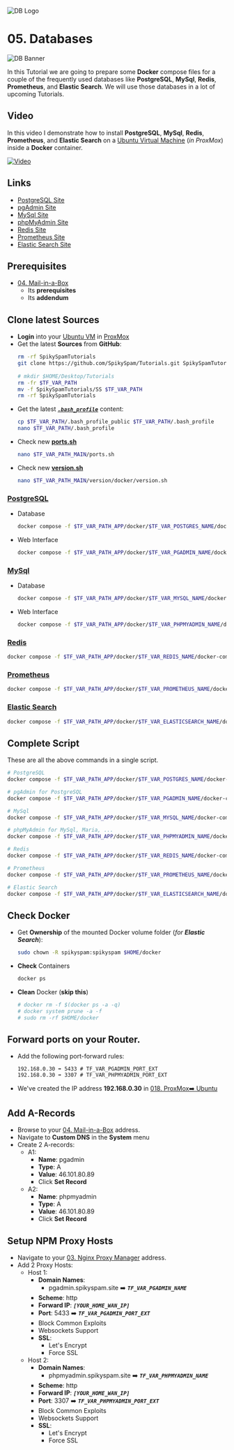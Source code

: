 ![DB Logo](_assets/images/database.png)
# 05. Databases

![DB Banner](_assets/images/db_banner.png)

In this Tutorial we are going to prepare some **Docker** compose files for a couple of the frequently used databases like **PostgreSQL**, **MySql**, **Redis**, **Prometheus**, and **Elastic Search**. We will use those databases in a lot of upcoming Tutorials.

## Video

In this video I demonstrate how to install **PostgreSQL**, **MySql**, **Redis**, **Prometheus**, and **Elastic Search** on a [Ubuntu Virtual Machine](../01_setting_up_a_cheap_home_lab_with_proxmox/018_ubuntu/README.md) (*in ProxMox*) inside a **Docker** container.

[![Video](_assets/images/db-video.png)](https://youtu.be/XXXXXXXXXXXXXXXXXXXXXXX)

## Links

- [PostgreSQL Site](https://www.postgresql.org)
- [pgAdmin Site](https://www.pgadmin.org)
- [MySql Site](https://www.mysql.com)
- [phpMyAdmin Site](https://www.phpmyadmin.net)
- [Redis Site](https://redis.com)
- [Prometheus Site](https://prometheus.io)
- [Elastic Search Site](https://www.elastic.co)

## Prerequisites

- [04. Mail-in-a-Box](../04_mail_in_a_box/README.md)
  - Its **prerequisites**
  - Its **addendum**

## Clone latest Sources
<a id="latest-sources"></a>
- **Login** into your [Ubuntu VM](../01_setting_up_a_cheap_home_lab_with_proxmox/018_ubuntu/README.md) in [ProxMox](../01_setting_up_a_cheap_home_lab_with_proxmox/018_ubuntu/README.md)
- Get the latest **Sources** from **GitHub**:
  ```bash  
  rm -rf SpikySpamTutorials  
  git clone https://github.com/SpikySpam/Tutorials.git SpikySpamTutorials
 
  # mkdir $HOME/Desktop/Tutorials
  rm -fr $TF_VAR_PATH
  mv -f SpikySpamTutorials/SS $TF_VAR_PATH
  rm -rf SpikySpamTutorials
  ```
- Get the latest [***`.bash_profile`***](../SS/.bash_profile_public) content:
  ```bash  
  cp $TF_VAR_PATH/.bash_profile_public $TF_VAR_PATH/.bash_profile
  nano $TF_VAR_PATH/.bash_profile
  ```
- Check new **[ports.sh](../SS/SS/ports.sh)**
  ```bash  
  nano $TF_VAR_PATH_MAIN/ports.sh
  ```
- Check new **[version.sh](../SS/SS/version/docker/version.sh)**
  ```bash  
  nano $TF_VAR_PATH_MAIN/version/docker/version.sh
  ```

### [PostgreSQL](../SS/SS.APP/docker/postgres/docker-compose.yaml)

- Database
  ```bash
  docker compose -f $TF_VAR_PATH_APP/docker/$TF_VAR_POSTGRES_NAME/docker-compose.yaml up -d
  ```
- Web Interface
  ```bash
  docker compose -f $TF_VAR_PATH_APP/docker/$TF_VAR_PGADMIN_NAME/docker-compose.yaml up -d
  ```

### [MySql](../SS/SS.APP/docker/mysql/docker-compose.yaml)

- Database
  ```bash
  docker compose -f $TF_VAR_PATH_APP/docker/$TF_VAR_MYSQL_NAME/docker-compose.yaml up -d
  ```
- Web Interface
  ```bash
  docker compose -f $TF_VAR_PATH_APP/docker/$TF_VAR_PHPMYADMIN_NAME/docker-compose.yaml up -d
  ```

### [Redis](../SS/SS.APP/docker/redis/docker-compose.yaml)

  ```bash
  docker compose -f $TF_VAR_PATH_APP/docker/$TF_VAR_REDIS_NAME/docker-compose.yaml up -d
  ```

### [Prometheus](../SS/SS.APP/docker/prometheus/docker-compose.yaml)

  ```bash
  docker compose -f $TF_VAR_PATH_APP/docker/$TF_VAR_PROMETHEUS_NAME/docker-compose.yaml up -d
  ```

### [Elastic Search](../SS/SS.APP/docker/elasticsearch/docker-compose.yaml)

  ```bash
  docker compose -f $TF_VAR_PATH_APP/docker/$TF_VAR_ELASTICSEARCH_NAME/docker-compose.yaml up -d
  ```

## Complete Script

These are all the above commands in a single script.
  ```bash
  # PostgreSQL
  docker compose -f $TF_VAR_PATH_APP/docker/$TF_VAR_POSTGRES_NAME/docker-compose.yaml up -d

  # pgAdmin for PostgreSQL
  docker compose -f $TF_VAR_PATH_APP/docker/$TF_VAR_PGADMIN_NAME/docker-compose.yaml up -d

  # MySql
  docker compose -f $TF_VAR_PATH_APP/docker/$TF_VAR_MYSQL_NAME/docker-compose.yaml up -d

  # phpMyAdmin for MySql, Maria, ...
  docker compose -f $TF_VAR_PATH_APP/docker/$TF_VAR_PHPMYADMIN_NAME/docker-compose.yaml up -d

  # Redis
  docker compose -f $TF_VAR_PATH_APP/docker/$TF_VAR_REDIS_NAME/docker-compose.yaml up -d

  # Prometheus
  docker compose -f $TF_VAR_PATH_APP/docker/$TF_VAR_PROMETHEUS_NAME/docker-compose.yaml up -d

  # Elastic Search
  docker compose -f $TF_VAR_PATH_APP/docker/$TF_VAR_ELASTICSEARCH_NAME/docker-compose.yaml up -d
  ```

## Check Docker

- Get **Ownership** of the mounted Docker volume folder (*for **Elastic Search***):
  ```bash  
  sudo chown -R spikyspam:spikyspam $HOME/docker
  ```

- **Check** Containers
  ```bash
  docker ps
  ```

- **Clean** Docker (**skip this**)
  ```bash
  # docker rm -f $(docker ps -a -q)
  # docker system prune -a -f
  # sudo rm -rf $HOME/docker
  ```

## Forward ports on your Router.

  - Add the following port-forward rules:
    ```
    192.168.0.30 ➡️ 5433 # TF_VAR_PGADMIN_PORT_EXT
    192.168.0.30 ➡️ 3307 # TF_VAR_PHPMYADMIN_PORT_EXT
    ```
  - We've created the IP address **192.168.0.30** in [018. ProxMox➡️ Ubuntu](../01_setting_up_a_cheap_home_lab_with_proxmox/018_ubuntu/README.md)

## Add A-Records

- Browse to your [04. Mail-in-a-Box](../04_mail_in_a_box/README.md) address.
- Navigate to **Custom DNS** in the **System** menu
- Create 2 A-records:
  - A1:
    - **Name**: pgadmin
    - **Type**: A
    - **Value**: 46.101.80.89
    - Click **Set Record**
  - A2:
    - **Name**: phpmyadmin
    - **Type**: A
    - **Value**: 46.101.80.89
    - Click **Set Record**

## Setup NPM Proxy Hosts

- Navigate to your [03. Nginx Proxy Manager](../03_nginx_proxy_manager/README.md) address.
- Add 2 Proxy Hosts:
  - Host 1:
    - **Domain Names**: 
      - pgadmin.spikyspam.site ➡️ ***`TF_VAR_PGADMIN_NAME`***
    - **Scheme**: http
    - **Forward IP**: ***`[YOUR_HOME_WAN_IP]`***
    - **Port**: 5433 ➡️ ***`TF_VAR_PGADMIN_PORT_EXT`***
    - Block Common Exploits
    - Websockets Support
    - **SSL**:
      - Let's Encrypt
      - Force SSL
  - Host 2:
    - **Domain Names**: 
      - phpmyadmin.spikyspam.site ➡️ ***`TF_VAR_PHPMYADMIN_NAME`***
    - **Scheme**: http
    - **Forward IP**: ***`[YOUR_HOME_WAN_IP]`***
    - **Port**: 3307 ➡️ ***`TF_VAR_PHPMYADMIN_PORT_EXT`***
    - Block Common Exploits
    - Websockets Support
    - **SSL**:
      - Let's Encrypt
      - Force SSL
